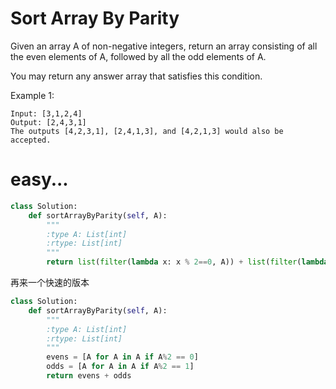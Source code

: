 # Sort Array By Parity

Given an array A of non-negative integers, return an array consisting of all the even elements of A, followed by all the odd elements of A.

You may return any answer array that satisfies this condition.



Example 1:
```
Input: [3,1,2,4]
Output: [2,4,3,1]
The outputs [4,2,3,1], [2,4,1,3], and [4,2,1,3] would also be accepted.
```

# easy...

```python
class Solution:
    def sortArrayByParity(self, A):
        """
        :type A: List[int]
        :rtype: List[int]
        """
        return list(filter(lambda x: x % 2==0, A)) + list(filter(lambda y: y % 2 , A))

```
再来一个快速的版本
```python
class Solution:
    def sortArrayByParity(self, A):
        """
        :type A: List[int]
        :rtype: List[int]
        """
        evens = [A for A in A if A%2 == 0]
        odds = [A for A in A if A%2 == 1]
        return evens + odds

```
